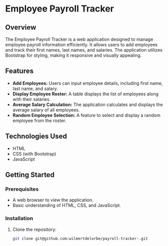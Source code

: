 # Employee Payroll Tracker

## Overview
The Employee Payroll Tracker is a web application designed to manage employee payroll information efficiently. It allows users to add employees and track their first names, last names, and salaries. The application utilizes Bootstrap for styling, making it responsive and visually appealing.

## Features
- **Add Employees:** Users can input employee details, including first name, last name, and salary.
- **Display Employee Roster:** A table displays the list of employees along with their salaries.
- **Average Salary Calculation:** The application calculates and displays the average salary of all employees.
- **Random Employee Selection:** A feature to select and display a random employee from the roster.

## Technologies Used
- HTML
- CSS (with Bootstrap)
- JavaScript

## Getting Started

### Prerequisites
- A web browser to view the application.
- Basic understanding of HTML, CSS, and JavaScript.

### Installation
1. Clone the repository:
   ```bash
   git clone git@github.com:wilmertdelorbe/payroll-tracker-.git
